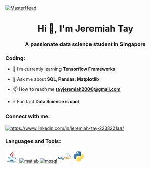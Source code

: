 [![MasterHead](https://assets.datacamp.com/production/repositories/5666/datasets/9a5790717ccd1e1f89c427edbd3a20506cdaec68/ds_l.png)](https://github.com/jeremiah-tay?tab=overview&from=2024-02-01&to=2024-02-29)
<h1 align="center">Hi 👋, I'm Jeremiah Tay</h1>
<h3 align="center">A passionate data science student in Singapore</h3>
<h3 align="left">Coding:</h3>

- 🌱 I’m currently learning **Tensorflow Frameworks**

- 💬 Ask me about **SQL, Pandas, Matplotlib**

- 📫 How to reach me **tayjeremiah2000@gmail.com**

- ⚡ Fun fact **Data Science is cool**

<h3 align="left">Connect with me:</h3>
<p align="left">
<a href="https://linkedin.com/in/https://www.linkedin.com/in/jeremiah-tay-2233221aa/" target="blank"><img align="center" src="https://raw.githubusercontent.com/rahuldkjain/github-profile-readme-generator/master/src/images/icons/Social/linked-in-alt.svg" alt="https://www.linkedin.com/in/jeremiah-tay-2233221aa/" height="30" width="40" /></a>
</p>

<h3 align="left">Languages and Tools:</h3>
<p align="left"> <a href="https://www.java.com" target="_blank" rel="noreferrer"> <img src="https://raw.githubusercontent.com/devicons/devicon/master/icons/java/java-original.svg" alt="java" width="40" height="40"/> </a> <a href="https://www.mathworks.com/" target="_blank" rel="noreferrer"> <img src="https://upload.wikimedia.org/wikipedia/commons/2/21/Matlab_Logo.png" alt="matlab" width="40" height="40"/> </a> <a href="https://www.microsoft.com/en-us/sql-server" target="_blank" rel="noreferrer"> <img src="https://www.svgrepo.com/show/303229/microsoft-sql-server-logo.svg" alt="mssql" width="40" height="40"/> </a> <a href="https://www.mysql.com/" target="_blank" rel="noreferrer"> <img src="https://raw.githubusercontent.com/devicons/devicon/master/icons/mysql/mysql-original-wordmark.svg" alt="mysql" width="40" height="40"/> </a> <a href="https://www.python.org" target="_blank" rel="noreferrer"> <img src="https://raw.githubusercontent.com/devicons/devicon/master/icons/python/python-original.svg" alt="python" width="40" height="40"/> </a> </p>

